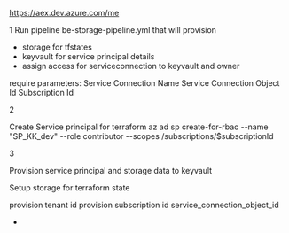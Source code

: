 https://aex.dev.azure.com/me

1 
Run pipeline be-storage-pipeline.yml that will provision
- storage for tfstates
- keyvault for service principal details
- assign access for serviceconnection to keyvault and owner

require parameters:
Service Connection Name
Service Connection Object Id
Subscription Id

2

Create Service principal for terraform
az ad sp create-for-rbac --name "SP_KK_dev" --role contributor --scopes /subscriptions/$subscriptionId

3

Provision service principal and storage data to keyvault

Setup storage for terraform state



provision tenant id
provision subscription id
service_connection_object_id

+
